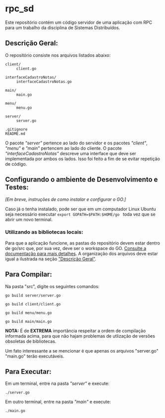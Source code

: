 # rpc_sd 
Este repositório contém um código servidor de uma aplicação com RPC para um trabalho da disciplina de Sistemas Distribuídos.


## Descrição Geral:

  O repositório consiste nos arquivos listados abaixo:

    client/     
         client.go
    
    interfaceCadastroNotas/
         interfaceCadastroNotas.go

    main/
         main.go

    menu/
         menu.go     
    
    server/
         server.go
    
    .gitignore
    README.md


O pacote *"server"* pertence ao lado do servidor e os pacotes *"client"*, *"menu"* e *"main"* pertencem ao lado do cliente. O pacote *"interfaceCadastroNotas"* descreve uma interface que deve ser implementada por ambos os lados. Isso foi feito a fim de se evitar repetição de código.



## Configurando o ambiente de Desenvolvimento e Testes:
  *[Em breve, instruções de como instalar e configurar o GO.]*

  Caso já o tenha instalado, pode ser que em um computador Linux Ubuntu seja necessário executar ```export GOPATH=$PATH:$HOME/go ``` toda vez que se abrir um novo terminal. 



### Utilizando as bibliotecas locais:

  Para que a aplicação funcione, as pastas do repositório devem estar dentro de go/src que, por sua vez, deve ser o workspace do GO. [Consulte a documentação para mais detalhes](https://golang.org/doc/install#testing). 
 A organização dos arquivos deve estar igual a ilustrada na seção ["Descrição Geral"](https://github.com/HosanaUFRRJ2014/rpc_sd/blob/rpc/README.md#descri%C3%A7%C3%A3o-geral).


## Para Compilar:

  Na pasta "src", digite os seguintes comandos:  
```
go build server/server.go
```
```  
go build client/client.go
```
```
go build menu/menu.go
```
```
go build main/main.go
```

  **NOTA:** É de **EXTREMA** importância respeitar a ordem de compilação informada acima, para que não hajam problemas de utlização de versões obsoletas de bibliotecas.

  Um fato interessante a se mencionar é que apenas os arquivos "server.go" "main.go" terão executáveis.
  
  
  
## Para Executar:
   Em um terminal, entre na pasta *"server"* e execute:
   
    ./server.go
  
  
   Em outro terminal, entre na pasta *"main"* e execute:

    ./main.go
